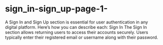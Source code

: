 # sign_in-sign_up-page-1-
A  Sign In and  Sign Up  section is essential for user authentication in any digital platform. Here’s how you can describe each:    Sign In   The  Sign In  section allows returning users to access their accounts securely. Users typically enter their registered email or username along with their password. 
